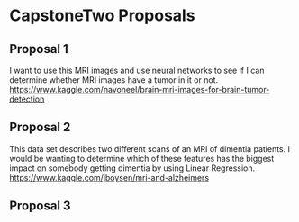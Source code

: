 # CapstoneTwo Proposals

## Proposal 1
I want to use this MRI images and use neural networks to see if I can determine whether MRI images have a tumor in it or not.
https://www.kaggle.com/navoneel/brain-mri-images-for-brain-tumor-detection

## Proposal 2
This data set describes two different scans of an MRI of dimentia patients. I would be wanting to determine which of these features has the biggest impact on somebody getting dimentia by using Linear Regression. 
https://www.kaggle.com/jboysen/mri-and-alzheimers

## Proposal 3
